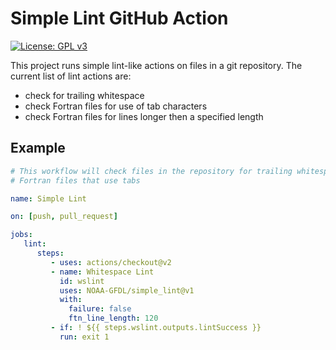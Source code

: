 # Simple Lint GitHub Action

[![License: GPL v3](https://img.shields.io/badge/License-GPLv3-blue.svg)](https://www.gnu.org/licenses/gpl-3.0)

This project runs simple lint-like actions on files in a git repository.  The
current list of lint actions are:

* check for trailing whitespace
* check Fortran files for use of tab characters
* check Fortran files for lines longer then a specified length

## Example

```yaml
# This workflow will check files in the repository for trailing whitespace and
# Fortran files that use tabs

name: Simple Lint

on: [push, pull_request]

jobs:
   lint:
      steps:
         - uses: actions/checkout@v2
         - name: Whitespace Lint
           id: wslint
           uses: NOAA-GFDL/simple_lint@v1
           with:
             failure: false
             ftn_line_length: 120
         - if: ! ${{ steps.wslint.outputs.lintSuccess }}
           run: exit 1
```
